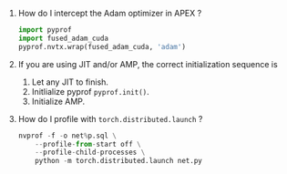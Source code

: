 1. How do I intercept the Adam optimizer in APEX ?

	```python
	import pyprof
	import fused_adam_cuda
	pyprof.nvtx.wrap(fused_adam_cuda, 'adam')
	```

2. If you are using JIT and/or AMP, the correct initialization sequence is
	1. Let any JIT to finish.
	2. Initlialize pyprof `pyprof.init()`.
	3. Initialize AMP.

3. How do I profile with `torch.distributed.launch` ?

	```python
	nvprof -f -o net%p.sql \
		--profile-from-start off \
		--profile-child-processes \
		python -m torch.distributed.launch net.py
	```
